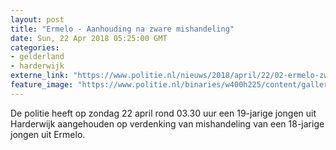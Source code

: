 ```yaml
---
layout: post
title: "Ermelo - Aanhouding na zware mishandeling"
date: Sun, 22 Apr 2018 05:25:00 GMT
categories: 
- gelderland 
- harderwijk 
externe_link: "https://www.politie.nl/nieuws/2018/april/22/02-ermelo-zware-mishandeling.html"
feature_image: "https://www.politie.nl/binaries/w400h225/content/gallery/politie/stockfotos/infra-en-voertuigen/in-dienst-in-de-dienstauto.jpg"
---
```


De politie heeft op zondag 22 april rond 03.30 uur een 19-jarige jongen uit Harderwijk aangehouden op verdenking van mishandeling van een 18-jarige jongen uit Ermelo.
